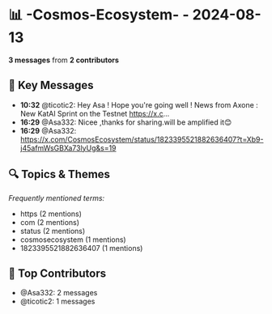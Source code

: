 # 📊 -Cosmos-Ecosystem- - 2024-08-13
**3 messages** from **2 contributors**

## 💬 Key Messages
- **10:32** @ticotic2: Hey Asa ! Hope you're going well !
News from Axone : New KatAI Sprint on the Testnet 
https://x.c...
- **16:29** @Asa332: Nicee ,thanks for sharing.will be amplified it😊
- **16:29** @Asa332: https://x.com/CosmosEcosystem/status/1823395521882636407?t=Xb9-j45afmWsGBXa73lyUg&s=19

## 🔍 Topics & Themes
*Frequently mentioned terms:*
- https (2 mentions)
- com (2 mentions)
- status (2 mentions)
- cosmosecosystem (1 mentions)
- 1823395521882636407 (1 mentions)

## 👥 Top Contributors
- @Asa332: 2 messages
- @ticotic2: 1 messages
